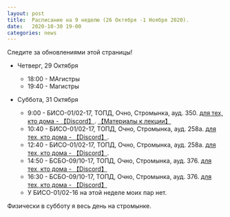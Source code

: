 ```yaml
---
layout: post
title:  Расписание на 9 неделю (26 Октября -1 Ноября 2020).
date:   2020-10-30 19-00
categories: news
---
```


Следите за обновлениями этой страницы!

* Четверг, 29 Октября
  * 18:00 - МАгистры
  * 19:40 - Магистры

* Суббота, 31 Октября
  * 9:00  - БИСО-01/02-17, ТОПД,  Очно, Стромынка, ауд. 350.  [для тех, кто дома - 【Discord】](https://discord.gg/JRaN4AU).  [【Материалы к лекции】](https://colab.research.google.com/drive/1OBXQAkgk2PUJKLw3SK63KU57nl11fhFh?usp=sharing)
  * 10:40 - БИСО-01/02-17, ТОПД,  Очно, Стромынка, ауд. 258а. [для тех, кто дома - 【Discord】](https://discord.gg/JRaN4AU).
  * 12:40 - БИСО-01/02-17, ТОПД,  Очно, Стромынка, ауд. 258а. [для тех, кто дома - 【Discord】](https://discord.gg/JRaN4AU).
  * 14:50 - БСБО-09/10-17, ТОПД,  Очно, Стромынка, ауд. 376.  [для тех, кто дома - 【Discord】](https://discord.gg/V8ZUrmc)
  * 16:30 - БСБО-09/10-17, ТОПД,  Очно, Стромынка, ауд. 376.  [для тех, кто дома - 【Discord】](https://discord.gg/V8ZUrmc)
  * У БИСО-01/02-16 на этой неделе моих пар нет.

Физически в субботу я весь день на стромынке.


